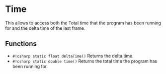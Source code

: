 # Time

This allows to access both the Total time that the program has been running for and the delta time
of the last frame.

## Functions

- `#!csharp static float deltaTime()` Returns the delta time.
- `#!csharp static double time()` Returns the total time the program has been running for.
